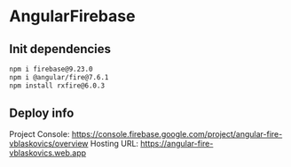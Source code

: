 # AngularFirebase

## Init dependencies
```sh
npm i firebase@9.23.0
npm i @angular/fire@7.6.1
npm install rxfire@6.0.3 
```

## Deploy info
Project Console: https://console.firebase.google.com/project/angular-fire-vblaskovics/overview
Hosting URL: https://angular-fire-vblaskovics.web.app

